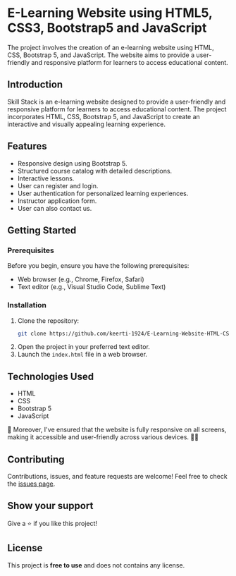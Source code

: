 # E-Learning Website using HTML5, CSS3, Bootstrap5 and JavaScript 

The project involves the creation of an e-learning website using HTML, CSS, Bootstrap 5, and JavaScript. The website aims to provide a user-friendly and responsive platform for learners to access educational content. 


## Introduction

Skill Stack is an e-learning website designed to provide a user-friendly and responsive platform for learners to access educational content. The project incorporates HTML, CSS, Bootstrap 5, and JavaScript to create an interactive and visually appealing learning experience.

## Features

- Responsive design using Bootstrap 5.
- Structured course catalog with detailed descriptions.
- Interactive lessons.
- User can register and login.
- User authentication for personalized learning experiences.
- Instructor application form.
- User can also contact us.

## Getting Started

### Prerequisites

Before you begin, ensure you have the following prerequisites:

- Web browser (e.g., Chrome, Firefox, Safari)
- Text editor (e.g., Visual Studio Code, Sublime Text)

### Installation

1. Clone the repository:
   ```bash
   git clone https://github.com/keerti-1924/E-Learning-Website-HTML-CSS.git

2. Open the project in your preferred text editor.
3. Launch the `index.html` file in a web browser.

## Technologies Used

- HTML
- CSS
- Bootstrap 5
- JavaScript

📱 Moreover, I've ensured that the website is fully responsive on all screens, making it accessible and user-friendly across various devices. 📱💡

## Contributing 

Contributions, issues, and feature requests are welcome! Feel free to check the [issues page](/issues).

## Show your support 

Give a ⭐️ if you like this project!


## License

This project is **free to use** and does not contains any license.

